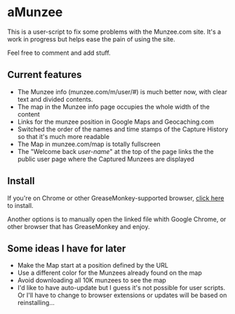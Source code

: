 # aMunzee #

This is a user-script to fix some problems with the Munzee.com site. It's a work in progress but helps ease the pain of using the site.

Feel free to comment and add stuff.

## Current features ##

* The Munzee info (munzee.com/m/user/#) is much better now, with clear text and divided contents.
* The map in the Munzee info page occupies the whole width of the content
* Links for the munzee position in Google Maps and Geocaching.com
* Switched the order of the names and time stamps of the Capture History so that it's much more readable
* The Map in munzee.com/map is totally fullscreen
* The "Welcome back *user-name*" at the top of the page links the the public user page where the Captured Munzees are displayed


## Install ##

If you're on Chrome or other GreaseMonkey-supported browser, [click here](https://github.com/carlosefonseca/aMunzee/raw/master/amunzee.user.js) to install.


Another options is to manually open the linked file whith Google Chrome, or other browser that has GreaseMonkey and enjoy.




## Some ideas I have for later ##
* Make the Map start at a position defined by the URL
* Use a different color for the Munzees already found on the map
* Avoid downloading all 10K munzees to see the map
* I'd like to have auto-update but I guess it's not possible for user scripts. Or I'll have to change to browser extensions or updates will be based on reinstalling…